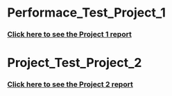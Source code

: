 # Performace_Test_Project_1
<h3><a href="https://jmeterproject1.netlify.app/"> Click here to see the Project 1 report </a></h3>

# Project_Test_Project_2
<h3><a href="https://jmeterproject2.netlify.app/"> Click here to see the Project 2 report </a></h3>

